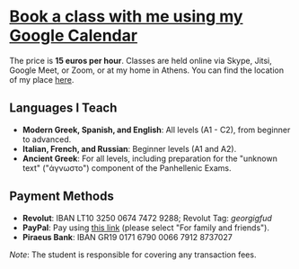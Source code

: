 # [Book a class with me using my Google Calendar](https://calendar.app.google/kzG2N4eWWBTqXXcW7)

The price is **15 euros per hour**. Classes are held online via Skype, Jitsi, Google Meet, or Zoom, or at my home in Athens. You can find the location of my place [here](https://maps.app.goo.gl/cHt2sBCpKS3zaNRW6).

## Languages I Teach

- **Modern Greek, Spanish, and English**: All levels (A1 - C2), from beginner to advanced.
- **Italian, French, and Russian**: Beginner levels (A1 and A2).
- **Ancient Greek**: For all levels, including preparation for the "unknown text" ("άγνωστο") component of the Panhellenic Exams.

## Payment Methods

- **Revolut**: IBAN LT10 3250 0674 7472 9288; Revolut Tag: _georgigfud_
- **PayPal**: Pay using
  [this link](https://PayPal.Me/YorgoM) (please select "For family and friends").
- **Piraeus Bank**: IBAN GR19 0171 6790 0066 7912 8737027

_Note_: The student is responsible for covering any transaction fees.
